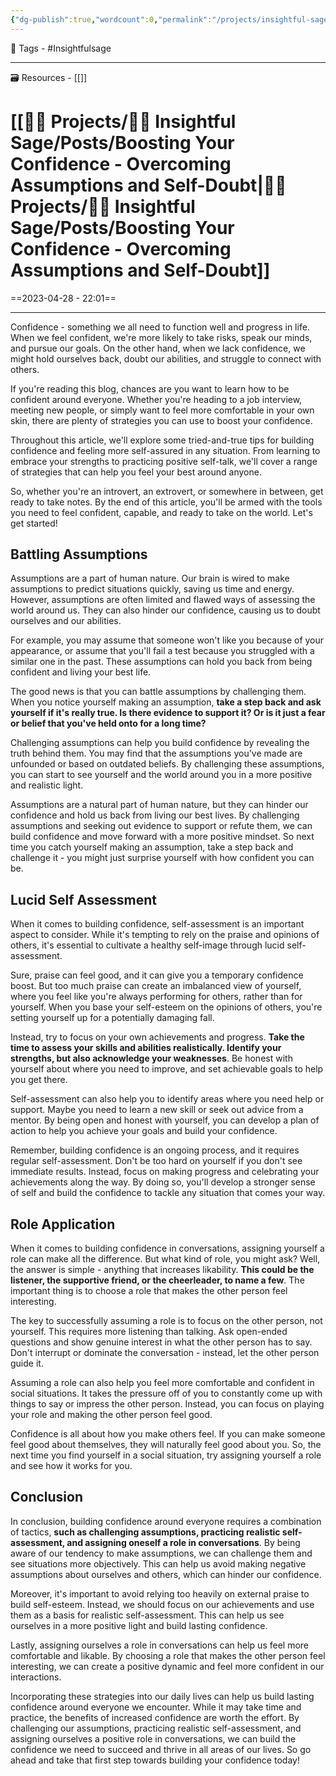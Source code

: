 ```yaml
---
{"dg-publish":true,"wordcount":0,"permalink":"/projects/insightful-sage/posts/boosting-your-confidence-overcoming-assumptions-and-self-doubt/","dgPassFrontmatter":true,"noteIcon":"3","created":"2023-11-14T21:08:37.777+05:30","updated":"2024-02-26T02:42:24.969+05:30"}
---
```


🧶 Tags - #Insightfulsage 

---
🗃 Resources - [[]]

# [[👷🏻 Projects/🧓🏻 Insightful Sage/Posts/Boosting Your Confidence - Overcoming Assumptions and Self-Doubt\|👷🏻 Projects/🧓🏻 Insightful Sage/Posts/Boosting Your Confidence - Overcoming Assumptions and Self-Doubt]]
==2023-04-28 - 22:01==

---
Confidence - something we all need to function well and progress in life. When we feel confident, we're more likely to take risks, speak our minds, and pursue our goals. On the other hand, when we lack confidence, we might hold ourselves back, doubt our abilities, and struggle to connect with others.

If you're reading this blog, chances are you want to learn how to be confident around everyone. Whether you're heading to a job interview, meeting new people, or simply want to feel more comfortable in your own skin, there are plenty of strategies you can use to boost your confidence.

Throughout this article, we'll explore some tried-and-true tips for building confidence and feeling more self-assured in any situation. From learning to embrace your strengths to practicing positive self-talk, we'll cover a range of strategies that can help you feel your best around anyone.

So, whether you're an introvert, an extrovert, or somewhere in between, get ready to take notes. By the end of this article, you'll be armed with the tools you need to feel confident, capable, and ready to take on the world. Let's get started!

## Battling Assumptions
Assumptions are a part of human nature. Our brain is wired to make assumptions to predict situations quickly, saving us time and energy. However, assumptions are often limited and flawed ways of assessing the world around us. They can also hinder our confidence, causing us to doubt ourselves and our abilities.

For example, you may assume that someone won't like you because of your appearance, or assume that you'll fail a test because you struggled with a similar one in the past. These assumptions can hold you back from being confident and living your best life.

The good news is that you can battle assumptions by challenging them. When you notice yourself making an assumption, **take a step back and ask yourself if it's really true. Is there evidence to support it? Or is it just a fear or belief that you've held onto for a long time?**

Challenging assumptions can help you build confidence by revealing the truth behind them. You may find that the assumptions you've made are unfounded or based on outdated beliefs. By challenging these assumptions, you can start to see yourself and the world around you in a more positive and realistic light.

Assumptions are a natural part of human nature, but they can hinder our confidence and hold us back from living our best lives. By challenging assumptions and seeking out evidence to support or refute them, we can build confidence and move forward with a more positive mindset. So next time you catch yourself making an assumption, take a step back and challenge it - you might just surprise yourself with how confident you can be.

## Lucid Self Assessment
When it comes to building confidence, self-assessment is an important aspect to consider. While it's tempting to rely on the praise and opinions of others, it's essential to cultivate a healthy self-image through lucid self-assessment.

Sure, praise can feel good, and it can give you a temporary confidence boost. But too much praise can create an imbalanced view of yourself, where you feel like you're always performing for others, rather than for yourself. When you base your self-esteem on the opinions of others, you're setting yourself up for a potentially damaging fall.

Instead, try to focus on your own achievements and progress. **Take the time to assess your skills and abilities realistically. Identify your strengths, but also acknowledge your weaknesses**. Be honest with yourself about where you need to improve, and set achievable goals to help you get there.

Self-assessment can also help you to identify areas where you need help or support. Maybe you need to learn a new skill or seek out advice from a mentor. By being open and honest with yourself, you can develop a plan of action to help you achieve your goals and build your confidence.

Remember, building confidence is an ongoing process, and it requires regular self-assessment. Don't be too hard on yourself if you don't see immediate results. Instead, focus on making progress and celebrating your achievements along the way. By doing so, you'll develop a stronger sense of self and build the confidence to tackle any situation that comes your way.

## Role Application
When it comes to building confidence in conversations, assigning yourself a role can make all the difference. But what kind of role, you might ask? Well, the answer is simple - anything that increases likability. **This could be the listener, the supportive friend, or the cheerleader, to name a few**. The important thing is to choose a role that makes the other person feel interesting.

The key to successfully assuming a role is to focus on the other person, not yourself. This requires more listening than talking. Ask open-ended questions and show genuine interest in what the other person has to say. Don't interrupt or dominate the conversation - instead, let the other person guide it.

Assuming a role can also help you feel more comfortable and confident in social situations. It takes the pressure off of you to constantly come up with things to say or impress the other person. Instead, you can focus on playing your role and making the other person feel good.

Confidence is all about how you make others feel. If you can make someone feel good about themselves, they will naturally feel good about you. So, the next time you find yourself in a social situation, try assigning yourself a role and see how it works for you.

## Conclusion
In conclusion, building confidence around everyone requires a combination of tactics, **such as challenging assumptions, practicing realistic self-assessment, and assigning oneself a role in conversations**. By being aware of our tendency to make assumptions, we can challenge them and see situations more objectively. This can help us avoid making negative assumptions about ourselves and others, which can hinder our confidence.

Moreover, it's important to avoid relying too heavily on external praise to build self-esteem. Instead, we should focus on our achievements and use them as a basis for realistic self-assessment. This can help us see ourselves in a more positive light and build lasting confidence.

Lastly, assigning ourselves a role in conversations can help us feel more comfortable and likable. By choosing a role that makes the other person feel interesting, we can create a positive dynamic and feel more confident in our interactions.

Incorporating these strategies into our daily lives can help us build lasting confidence around everyone we encounter. While it may take time and practice, the benefits of increased confidence are worth the effort. By challenging our assumptions, practicing realistic self-assessment, and assigning ourselves a positive role in conversations, we can build the confidence we need to succeed and thrive in all areas of our lives. So go ahead and take that first step towards building your confidence today!